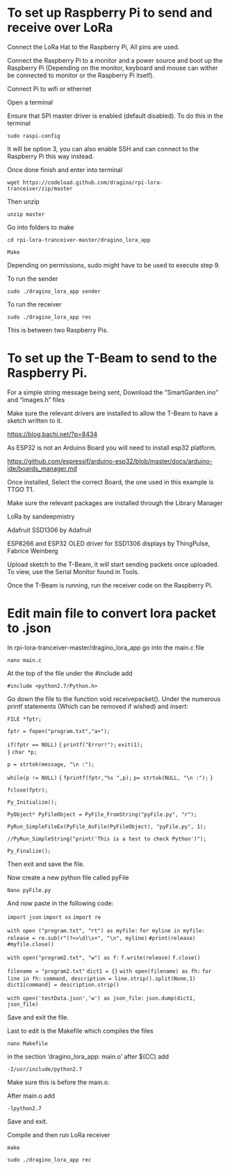 # To set up Raspberry Pi to send and receive over LoRa  

Connect the LoRa Hat to the Raspberry Pi, All pins are used.  

Connect the Raspberry Pi to a monitor and a power source and boot up the Raspberry Pi (Depending on the monitor, keyboard and mouse can wither be connected to monitor or the Raspberry Pi itself).  

Connect Pi to wifi or ethernet  

Open a terminal  

Ensure that SPI master driver is enabled (default disabled). To do this in the terminal   

`sudo raspi-config`

It will be option 3, you can also enable SSH and can connect to the Raspberry Pi this way instead.  

Once done finish and enter into terminal  

`wget https://codeload.github.com/dragino/rpi-lora-tranceiver/zip/master` 

Then unzip   

`unzip master`  

Go into folders to make  

`cd rpi-lora-tranceiver-master/dragino_lora_app`

`Make`

  

Depending on permissions, sudo might have to be used to execute step 9.    

To run the sender   

`sudo ./dragino_lora_app sender`  


To run the receiver  

`sudo ./dragino_lora_app rec`  

This is between two Raspberry Pis.

# To set up the T-Beam to send to the Raspberry Pi.  

For a simple string message being sent, Download the ”SmartGarden.ino” and “images.h” files  

  

Make sure the relevant drivers are installed to allow the T-Beam to have a sketch written to it.   

https://blog.bachi.net/?p=8434  

As ESP32 is not an Arduino Board you will need to install esp32 platform.  

https://github.com/espressif/arduino-esp32/blob/master/docs/arduino-ide/boards_manager.md  

Once installed, Select the correct Board, the one used in this example is TTGO T1.  

Make sure the relevant packages are installed through the Library Manager  

LoRa by sandeepmistry  

Adafruit SSD1306 by Adafruit  

ESP8266 and ESP32 OLED driver for SSD1306 displays by ThingPulse, Fabrice Weinberg  

Upload sketch to the T-Beam, it will start sending packets once uploaded. To view, use the Serial Monitor found in Tools.   

Once the T-Beam is running, run the receiver code on the Raspberry Pi.  



# Edit main file to convert lora packet to .json 

In rpi-lora-tranceiver-master/dragino_lora_app go into the main.c file 

`nano main.c `

At the top of the file under the #include add 

`#include <python2.7/Python.h>`


Go down the file to the function void receivepacket(). Under the numerous printf statements (Which can be removed if wished) and insert: 

  
`FILE *fptr;`

`fptr = fopen("program.txt","a+");`

`if(fptr == NULL)`
`{` 
    `printf("Error!");` 
    `exit(1);`              
`}`
`char *p;` 

`p = strtok(message, "\n :");` 

`while(p != NULL)` 
`{` 
    `fprintf(fptr,"%s ",p);` 
    `p= strtok(NULL, "\n :");` 
`}` 

`fclose(fptr);`  

`Py_Initialize();` 

`PyObject* PyFileObject = PyFile_FromString("pyFile.py", "r");` 

`PyRun_SimpleFileEx(PyFile_AsFile(PyFileObject), "pyFile.py", 1);` 

`//PyRun_SimpleString("print('This is a test to check Python')");` 

`Py_Finalize();`

Then exit and save the file. 

Now create a new python file called pyFile 

`Nano pyFile.py`

And now paste in the following code: 

`import json` 
`import os` 
`import re`

`with open ("program.txt", "rt") as myfile:` 
    `for myline in myfile:` 
        `release = re.sub(r"(?<=\d)\s+", "\n", myline)` 
`#print(release)` 
`#myfile.close()`

`with open("program2.txt", "w") as f:` 
    `f.write(release)` 
`f.close()`

`filename = "program2.txt"`
`dict1 = {}`
`with open(filename) as fh:` 
    `for line in fh:` 
          `command, description = line.strip().split(None,1)`
           `dict1[command] = description.strip()`

`with open('testData.json','w') as json_file:` 
     `json.dump(dict1, json_file)`

Save and exit the file. 

Last to edit is the Makefile which compiles the files 

`nano Makefile` 

in the section ‘dragino_lora_app: main.o’ after $(CC) add 

`-I/usr/include/python2.7`  

Make sure this is before the main.o. 

After main.o add 

`-lpython2.7`

Save and exit. 

  
Compile and then run LoRa receiver 

`make` 

`sudo ./dragino_lora_app rec` 


